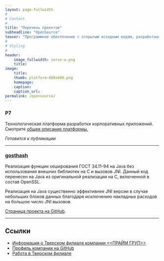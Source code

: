 ```yaml
---
layout: page-fullwidth
#
# Content
#
title: "Перечень проектов"
subheadline: "OpenSource"
teaser: "Программное обеспечение с открытым исходным кодом, разработанное в Тверском филиале"
#
# Styling
#
header: 
    image_fullwidth: serve-w.png
    title:
image:
    title:
    thumb: platform-600x600.png
    homepage:
    caption:
    caption_url:
permalink: /opensource/
---
```


### P7

Технологическая платформа разработки корпоративных приложений. Смотрите [общее описание платформы.][5]

*Готовится к публикации*

---

### [gosthash][4]

Реализация функции хеширования ГОСТ 34.11-94 на Java без использования внешних библиотек на С и вызовов JNI. Данный код перенесен на Java из оригинальной реализации на С, включенной в состав OpenSSL.

Реализация на Java существенно эффективнее JNI версии в случае небольших блоков данных благодаря исключению накладных расходов на большое число JNI вызовов.

[Cтраница проекта на GitHub][4].

---

## Ссылки

- [Информация о Тверском филиале компании <<ПРАЙМ ГРУП>>][2]
- [Профиль компании на GitHub][1]
- [Работа в Тверском филиале][3]


 [1]: https://github.com/primetver
 [2]: /info/
 [3]: /job/
 [4]: https://github.com/primetver/gosthash
 [5]: /platform
 [6]: #
 [7]: #
 [8]: #
 [9]: #
 [10]: #
